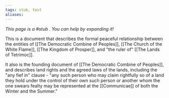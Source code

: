 ```yaml
---
tags: stub, text
aliases:
---
```


*This page is a #stub . You can help by expanding it!*

This is a document that describes the formal peaceful relationship between the entities of [[The Democratic Combine of Peoples]], [[The Church of the White Flame]], [[The Kingdom of Prosper]], and "the ruler of" [[The Lands of Tetrimoc]].

It also is the founding document of [[The Democratic Combine of Peoples]], and describes land rights and the agreed laws of the lands, including the "any fief in" clause - "any such person who may claim rightfully so of a land they hold under the control of their own such person or another whom the one swears fealty may be represented at the [[Communicae]] of both the Winter and the Summer."